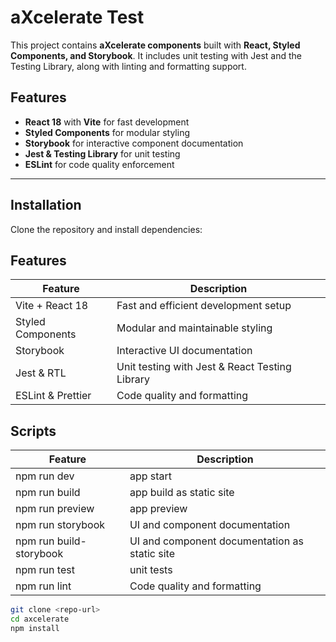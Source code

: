 # aXcelerate Test

This project contains **aXcelerate components** built with **React, Styled Components, and Storybook**. It includes unit testing with Jest and the Testing Library, along with linting and formatting support.

## Features

- **React 18** with **Vite** for fast development
- **Styled Components** for modular styling
- **Storybook** for interactive component documentation
- **Jest & Testing Library** for unit testing
- **ESLint** for code quality enforcement

---

## Installation

Clone the repository and install dependencies:

 ## Features

| Feature           | Description       |
| ----------------  | ----------------- |
| Vite + React 18   | Fast and efficient development setup           |
| Styled Components | Modular and maintainable styling               |
| Storybook         | Interactive UI documentation                   |
| Jest & RTL        | Unit testing with Jest & React Testing Library |
| ESLint & Prettier | Code quality and formatting                    |

## Scripts

| Feature                 | Description                                    |
| ----------------------- | ---------------------------------------------- |
| npm run dev             | app start                                      |
| npm run build           | app build as static site                       |
| npm run preview         | app preview                                    |
| npm run storybook       | UI and component documentation                 |
| npm run build-storybook | UI and component documentation as static site  |
| npm run test            | unit tests                                     |
| npm run lint            | Code quality and formatting                    |

```sh
git clone <repo-url>
cd axcelerate
npm install
